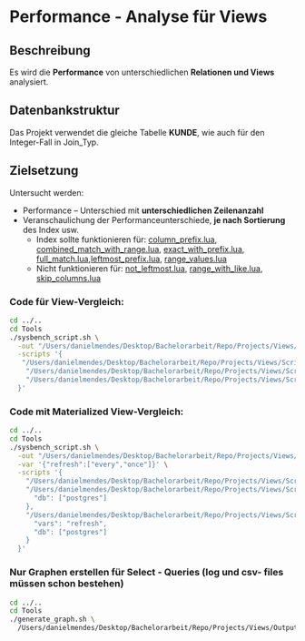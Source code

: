 # Performance - Analyse für Views

## Beschreibung

Es wird die **Performance** von unterschiedlichen **Relationen und Views** analysiert.

## Datenbankstruktur

Das Projekt verwendet die gleiche Tabelle **KUNDE**, wie auch für den Integer-Fall in Join_Typ. 

## Zielsetzung
Untersucht werden:
- Performance – Unterschied mit **unterschiedlichen Zeilenanzahl**
- Veranschaulichung der Performanceunterschiede, **je nach Sortierung** des Index usw.
  - Index sollte funktionieren für: [column_prefix.lua](Scripts/query_differences/query_differences_select/column_prefix.lua), [combined_match_with_range.lua](Scripts/query_differences/query_differences_select/combined_match_with_range.lua), [exact_with_prefix.lua](Scripts/query_differences/query_differences_select/exact_with_prefix.lua), [full_match.lua](Scripts/query_differences/query_differences_select/full_match.lua),[leftmost_prefix.lua](Scripts/query_differences/query_differences_select/leftmost_prefix.lua), [range_values.lua](Scripts/query_differences/query_differences_select/range_values.lua)
  - Nicht funktionieren für: [not_leftmost.lua](Scripts/query_differences/query_differences_select/not_leftmost.lua), [range_with_like.lua](Scripts/query_differences/query_differences_select/range_with_like.lua), [skip_columns.lua](Scripts/query_differences/query_differences_select/skip_columns.lua)
    
### Code für View-Vergleich:
```bash
cd ../..
cd Tools
./sysbench_script.sh \
  -out "/Users/danielmendes/Desktop/Bachelorarbeit/Repo/Projects/Views/Output" \
  -scripts '{
   "/Users/danielmendes/Desktop/Bachelorarbeit/Repo/Projects/Views/Scripts/without_view": {},
    "/Users/danielmendes/Desktop/Bachelorarbeit/Repo/Projects/Views/Scripts/virtual_view": {},
    "/Users/danielmendes/Desktop/Bachelorarbeit/Repo/Projects/Views/Scripts/with_trigger": {}
  }'
```

### Code mit Materialized View-Vergleich:
```bash
cd ../..
cd Tools
./sysbench_script.sh \
  -out "/Users/danielmendes/Desktop/Bachelorarbeit/Repo/Projects/Views/Output" \
  -var '{"refresh":["every","once"]}' \
  -scripts '{
    "/Users/danielmendes/Desktop/Bachelorarbeit/Repo/Projects/Views/Scripts/with_trigger": {},
    "/Users/danielmendes/Desktop/Bachelorarbeit/Repo/Projects/Views/Scripts/with_trigger_pg": {
      "db": ["postgres"]
    },
    "/Users/danielmendes/Desktop/Bachelorarbeit/Repo/Projects/Views/Scripts/mat_view": {
      "vars": "refresh",
      "db": ["postgres"]
    }
  }'
```

### Nur Graphen erstellen für Select - Queries (log und csv- files müssen schon bestehen)
```bash
cd ../..
cd Tools
./generate_graph.sh \
  /Users/danielmendes/Desktop/Bachelorarbeit/Repo/Projects/Views/Output
```